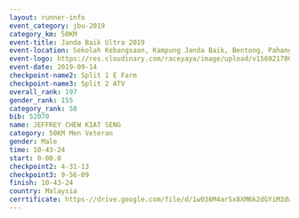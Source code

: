 ```yaml
---
layout: runner-info 
event_category: jbu-2019 
category_km: 50KM 
event-title: Janda Baik Ultra 2019  
event-location: Sekolah Kebangsaan, Kampung Janda Baik, Bentong, Pahang, Malaysia 
event-logo: https://res.cloudinary.com/raceyaya/image/upload/v1569217009/logo/janda-baik_vch1pc.jpg 
event-date: 2019-09-14 
checkpoint-name2: Split 1 E Farm 
checkpoint-name3: Split 2 ATV 
overall_rank: 197
gender_rank: 155
category_rank: 58
bib: 52070
name: JEFFREY CHEW KIAT SENG
category: 50KM Men Veteran
gender: Male
time: 10-43-24
start: 0-00.0
checkpoint2: 4-31-13
checkpoint3: 9-56-09
finish: 10-43-24
country: Malaysia
cerrtificate: https-//drive.google.com/file/d/1w036M4arSx8XM6k2dGYiM3dwJB5wuCSA/view?usp=sharing
---
```

